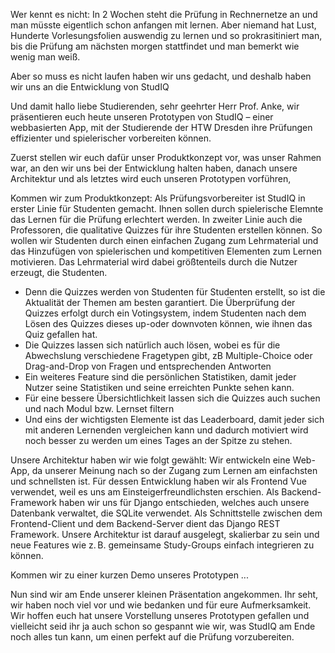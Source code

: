 Wer kennt es nicht: In 2 Wochen steht die Prüfung in Rechnernetze an und man müsste eigentlich schon anfangen mit lernen. Aber niemand hat Lust, Hunderte Vorlesungsfolien auswendig zu lernen und so prokrasitiniert man, bis die Prüfung am nächsten morgen stattfindet und man bemerkt wie wenig man weiß.

Aber so muss es nicht laufen haben wir uns gedacht, und deshalb haben wir uns an die Entwicklung von StudIQ

Und damit hallo liebe Studierenden, sehr geehrter Herr Prof. Anke, wir präsentieren euch heute unseren Prototypen von StudIQ – einer webbasierten App, mit der Studierende der HTW Dresden ihre Prüfungen effizienter und spielerischer vorbereiten können.

Zuerst stellen wir euch dafür unser Produktkonzept vor, was unser Rahmen war, an den wir uns bei der Entwicklung halten haben, danach unsere Architektur und als letztes wird euch <Name> unseren Prototypen vorführen,

Kommen wir zum Produktkonzept: 
Als Prüfungsvorbereiter ist StudIQ in erster Linie für Studenten gemacht. Ihnen sollen durch spielerische Elemnte das Lernen für die Prüfung erlechtert werden. In zweiter Linie auch die Professoren, die qualitative Quizzes für ihre Studenten erstellen können.
So wollen wir Studenten durch einen einfachen Zugang zum Lehrmaterial und das Hinzufügen von spielerischen und kompetitiven Elementen zum Lernen motivieren. Das Lehrmaterial wird dabei größtenteils durch die Nutzer erzeugt, die Studenten.
- Denn die Quizzes werden von Studenten für Studenten erstellt, so ist die Aktualität der Themen am besten garantiert. Die Überprüfung der Quizzes erfolgt durch ein Votingsystem, indem Studenten nach dem Lösen des Quizzes dieses up-oder downvoten können, wie ihnen das Quiz gefallen hat.
- Die Quizzes lassen sich natürlich auch lösen, wobei es für die Abwechslung verschiedene Fragetypen gibt, zB Multiple-Choice oder Drag-and-Drop von Fragen und entsprechenden Antworten
- Ein weiteres Feature sind die persönlichen Statistiken, damit jeder Nutzer seine Statistiken und seine erreichten Punkte sehen kann.
- Für eine bessere Übersichtlichkeit lassen sich die Quizzes auch suchen und nach Modul bzw. Lernset filtern
- Und eins der wichtigsten Elemente ist das Leaderboard, damit jeder sich mit anderen Lernenden vergleichen kann und dadurch motiviert wird noch besser zu werden um eines Tages an der Spitze zu stehen.

Unsere Architektur haben wir wie folgt gewählt: 
Wir entwickeln eine Web-App, da unserer Meinung nach so der Zugang zum Lernen am einfachsten und schnellsten ist. Für dessen Entwicklung haben wir als Frontend Vue verwendet, weil es uns am Einsteigerfreundlichsten erschien. Als Backend-Framework haben wir uns für Django entschieden, welches auch unsere Datenbank verwaltet, die SQLite verwendet. Als Schnittstelle zwischen dem Frontend-Client und dem Backend-Server dient das Django REST Framework.
Unsere Architektur ist darauf ausgelegt, skalierbar zu sein und neue Features wie z. B. gemeinsame Study-Groups einfach integrieren zu können.


Kommen wir zu einer kurzen Demo unseres Prototypen
...


Nun sind wir am Ende unserer kleinen Präsentation angekommen. Ihr seht, wir haben noch viel vor und wie bedanken und für eure Aufmerksamkeit.
Wir hoffen euch hat unsere Vorstellung unseres Prototypen gefallen und vielleicht seid ihr ja auch schon so gespannt wie wir, was StudIQ am Ende noch alles tun kann, um einen perfekt auf die Prüfung vorzubereiten.

